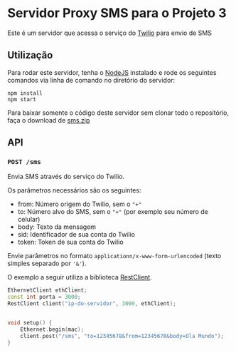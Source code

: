 # Servidor Proxy SMS para o Projeto 3

Este é um servidor que acessa o serviço do [Twilio](https://www.twilio.com/) para envio de SMS

## Utilização

Para rodar este servidor, tenha o [NodeJS](http://nodejs.org/) instalado e rode os seguintes comandos via linha de comando no diretório do servidor:

```
npm install
npm start
```

Para baixar somente o código deste servidor sem clonar todo o repositório, faça o download de [sms.zip](../sms.zip)

## API

### `POST /sms`

Envia SMS através do serviço do Twilio.

Os parâmetros necessários são os seguintes:

- from: Número origem do Twilio, sem o `"+"`
- to: Número alvo do SMS, sem o `"+"` (por exemplo seu número de celular)
- body: Texto da mensagem
- sid: Identificador de sua conta do Twilio
- token: Token de sua conta do Twilio

Envie parâmetros no formato `applicationn/x-www-form-urlencoded` (texto simples separado por `'&'`).

O exemplo a seguir utiliza a biblioteca [RestClient](https://github.com/paolobueno/arduino-restclient).

```c++
EthernetClient ethClient;
const int porta = 3000;
RestClient client("ip-do-servidor", 3000, ethClient);


void setup() {
	Ethernet.begin(mac);
	client.post("/sms", "to=12345678&from=12345678&body=Ola Mundo");
}
```
